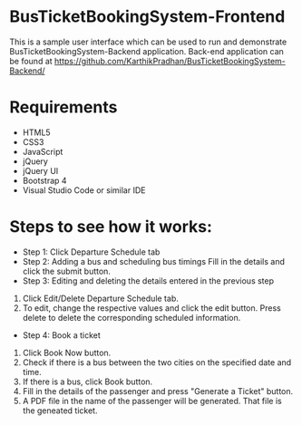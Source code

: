 # BusTicketBookingSystem-Frontend
This is a sample user interface which can be used to run and demonstrate BusTicketBookingSystem-Backend application.
Back-end application can be found at https://github.com/KarthikPradhan/BusTicketBookingSystem-Backend/

# Requirements
* HTML5
* CSS3
* JavaScript
* jQuery
* jQuery UI
* Bootstrap 4
* Visual Studio Code or similar IDE

# Steps to see how it works:
* Step 1: Click Departure Schedule tab
* Step 2: Adding a bus and scheduling bus timings
Fill in the details and click the submit button.
* Step 3: Editing and deleting the details entered in the previous step
1. Click Edit/Delete Departure Schedule tab.
2. To edit, change the respective values and click the edit button. Press delete to delete the corresponding scheduled information.
* Step 4: Book a ticket
1. Click Book Now button.
2. Check if there is a bus between the two cities on the specified date and time.
3. If there is a bus, click Book button.
4. Fill in the details of the passenger and press "Generate a Ticket" button.
5. A PDF file in the name of the passenger will be generated. That file is the geneated ticket.
